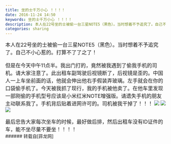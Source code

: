 ```yaml
---
title: 坐的士千万小心 ！！！！
date: 2016-11-24 14:50
keywords: 坐的士千万小心 ！！！！
description: 本人在22号坐的士被偷一台三星NOTE5（黑色）。当时想着不予追究了。自己不小心惹的。打算不了了之了！但是在今天中午11点半。我出门打的，竟然被我遇到了偷我手机的司机。请大家注意了。此出租车副驾驶后视镜断了，后视镜是歪的。中国人一上车坐前面的话，他就会伸出他右手假装弄玻璃。左手就会在你的口袋偷手机了。今天被我抓了现行，我的手机被他卖了。在他车里发现一部刚偷的手机型号应该是小米红米NOTE增强版。请遗失手机的朋友主动联系我了。手机背后贴着进网许可的。司机被我干掉了！！！最后忠告大家每次坐车的时候，最好做后排，然后出租车没有ID证件的车，能不坐尽量不要坐！！！！
categories: sharing
---
```

<td class="t_f" id="postmessage_431419"><font style="font-size:16px">本人在22号坐的士被偷一台三星NOTE5（黑色）。当时想着不予追究了。自己不小心惹的。打算不了了之了！</font><br/>
<br/>
<font style="font-size:16px">但是在今天中午11点半。我出门打的，竟然被我遇到了偷我手机的司机。请大家注意了。此出租车副驾驶后视镜断了，后视镜是歪的。中国人一上车坐前面的话，他就会伸出他右手假装弄玻璃。左手就会在你的口袋偷手机了。今天被我抓了现行，我的手机被他卖了。在他车里发现一部刚偷的手机型号应该是小米红米NOTE增强版。请遗失手机的朋友主动联系我了。手机背后贴着进网许可的。司机被我干掉了！！！</font>

<img aid="443943" data-cf-modified-203bca198a3642bf2d7b870b-="" file="data/attachment/forum/201611/24/144752pl7vuplkv1vih111.jpg.thumb.jpg" id="aimg_443943" inpost="1" onclick="" onmouseover="" src="http://www.flw.ph/data/attachment/forum/201611/24/144752pl7vuplkv1vih111.jpg" style="cursor:pointer" zoomfile="data/attachment/forum/201611/24/144752pl7vuplkv1vih111.jpg"/>



<img aid="443944" data-cf-modified-203bca198a3642bf2d7b870b-="" file="data/attachment/forum/201611/24/144753sidodvptdoilwjty.jpg.thumb.jpg" id="aimg_443944" inpost="1" onclick="" onmouseover="" src="http://www.flw.ph/data/attachment/forum/201611/24/144753sidodvptdoilwjty.jpg" style="cursor:pointer" zoomfile="data/attachment/forum/201611/24/144753sidodvptdoilwjty.jpg"/>



<img aid="443945" data-cf-modified-203bca198a3642bf2d7b870b-="" file="data/attachment/forum/201611/24/144754i99l39091r806d1z.jpg.thumb.jpg" id="aimg_443945" inpost="1" onclick="" onmouseover="" src="http://www.flw.ph/data/attachment/forum/201611/24/144754i99l39091r806d1z.jpg" style="cursor:pointer" zoomfile="data/attachment/forum/201611/24/144754i99l39091r806d1z.jpg"/>


<br/>
<br/>
<font style="font-size:16px">最后忠告大家每次坐车的时候，最好做后排，然后出租车没有ID证件的车，能不坐尽量不要坐！！！！</font><br/>
</td>
###### 转载自[菲龙网]
